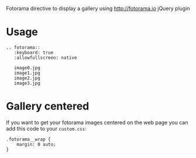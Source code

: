 Fotorama directive to display a gallery using http://fotorama.io jQuery plugin

# Usage

```
.. fotorama::
   :keyboard: true
   :allowfullscreen: native

   image0.jpg
   image1.jpg
   image2.jpg
   image3.jpg
```

# Gallery centered

If you want to get your fotorama images centered on the web page you
can add this code to your `custom.css`:

```
.fotorama__wrap {
    margin: 0 auto;
}
```
